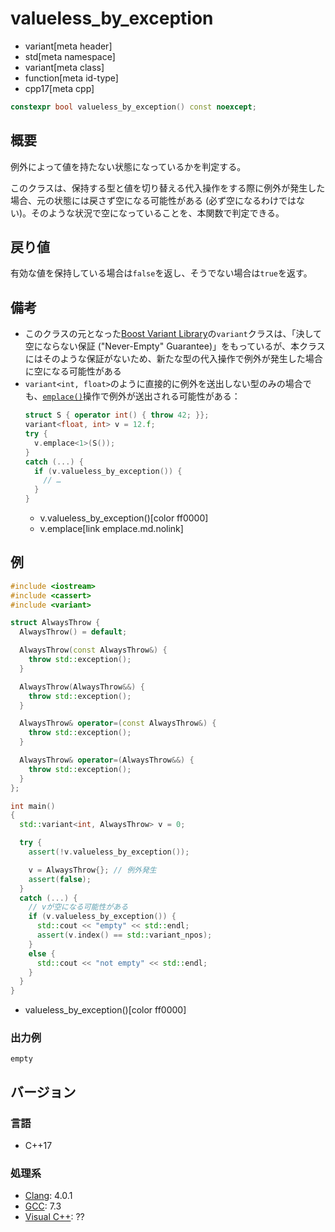 # valueless_by_exception
* variant[meta header]
* std[meta namespace]
* variant[meta class]
* function[meta id-type]
* cpp17[meta cpp]

```cpp
constexpr bool valueless_by_exception() const noexcept;
```

## 概要
例外によって値を持たない状態になっているかを判定する。

このクラスは、保持する型と値を切り替える代入操作をする際に例外が発生した場合、元の状態には戻さず空になる可能性がある (必ず空になるわけではない)。そのような状況で空になっていることを、本関数で判定できる。


## 戻り値
有効な値を保持している場合は`false`を返し、そうでない場合は`true`を返す。


## 備考
- このクラスの元となった[Boost Variant Library](https://boost.org/libs/variant)の`variant`クラスは、「決して空にならない保証 ("Never-Empty" Guarantee)」をもっているが、本クラスにはそのような保証がないため、新たな型の代入操作で例外が発生した場合に空になる可能性がある
- `variant<int, float>`のように直接的に例外を送出しない型のみの場合でも、[`emplace()`](emplace.md.nolink)操作で例外が送出される可能性がある：
    ```cpp
    struct S { operator int() { throw 42; }};
    variant<float, int> v = 12.f;
    try {
      v.emplace<1>(S());
    }
    catch (...) {
      if (v.valueless_by_exception()) {
        // …
      }
    }
    ```
    * v.valueless_by_exception()[color ff0000]
    * v.emplace[link emplace.md.nolink]


## 例
```cpp example
#include <iostream>
#include <cassert>
#include <variant>

struct AlwaysThrow {
  AlwaysThrow() = default;

  AlwaysThrow(const AlwaysThrow&) {
    throw std::exception();
  }

  AlwaysThrow(AlwaysThrow&&) {
    throw std::exception();
  }

  AlwaysThrow& operator=(const AlwaysThrow&) {
    throw std::exception();
  }

  AlwaysThrow& operator=(AlwaysThrow&&) {
    throw std::exception();
  }
};

int main()
{
  std::variant<int, AlwaysThrow> v = 0;

  try {
    assert(!v.valueless_by_exception());

    v = AlwaysThrow{}; // 例外発生
    assert(false);
  }
  catch (...) {
    // vが空になる可能性がある
    if (v.valueless_by_exception()) {
      std::cout << "empty" << std::endl;
      assert(v.index() == std::variant_npos);
    }
    else {
      std::cout << "not empty" << std::endl;
    }
  }
}
```
* valueless_by_exception()[color ff0000]

### 出力例
```
empty
```

## バージョン
### 言語
- C++17

### 処理系
- [Clang](/implementation.md#clang): 4.0.1
- [GCC](/implementation.md#gcc): 7.3
- [Visual C++](/implementation.md#visual_cpp): ??
